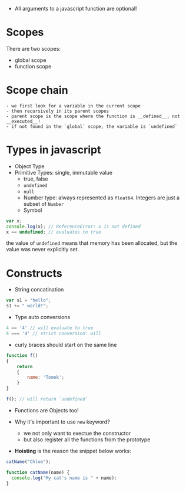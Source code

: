- All arguments to a javascript function are optional!

# Scopes
There are two scopes:
- global scope 
- function scope

# Scope chain
    - we first look for a variable in the current scope 
    - then recursively in its parent scopes
    - parent scope is the scope where the function is __defined__, not __executed__!
    - if not found in the `global` scope, the variable is `undefined`


# Types in javascript
- Object Type
- Primitive Types: single, immutable value
    - true, false
    - `undefined`
    - `null`
    - Number type: always represented as `float64`. Integers are just a subset of `Number`
    - Symbol

```js
var x;
console.log(x); // ReferenceError: x is not defined
x == undefined; // evaluates to true
```

the value of `undefined` means that memory has been allocated, but the value was never explicitly set.


# Constructs

* String concatination
```js
var s1 = "hello";
s1 += " world!";
```

* Type auto conversions
```js
4 == '4' // will evaluate to true
4 === '4' // strict conversion: will
```

* curly braces should start on the same line
```js
function f()
{
    return
    {
        name: 'Tomek';
    }
}

f(); // will return `undefined`
```


* Functions are Objects too!
* Why it's important to use `new` keyword?
    - we not only want to exectue the constructor
    - but also register all the functions from the prototype


* __Hoisting__ is the reason the snippet below works:
```js
catName("Chloe");

function catName(name) {
  console.log("My cat's name is " + name);
}
```